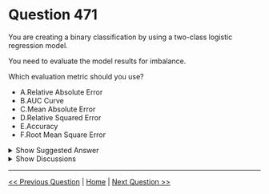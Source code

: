 # Question 471

You are creating a binary classification by using a two-class logistic regression model.

You need to evaluate the model results for imbalance.

Which evaluation metric should you use?

- A.Relative Absolute Error
- B.AUC Curve
- C.Mean Absolute Error
- D.Relative Squared Error
- E.Accuracy
- F.Root Mean Square Error

<details>
  <summary>Show Suggested Answer</summary>

<strong>B</strong><br>

</details>

<details>
  <summary>Show Discussions</summary>

<blockquote><p><strong>akgarg00</strong> <code>(Fri 26 Feb 2021 17:07)</code> - <em>Upvotes: 15</em></p><p>99% class 1 data and 1% class 2 data. If all prediction is class 1, we will attain 99% accuracy. So accuracy is incorrect answer</p></blockquote>
<blockquote><p><strong>pancman</strong> <code>(Tue 12 Apr 2022 21:48)</code> - <em>Upvotes: 1</em></p><p>Absolutely not. Funny thing is, you proved yourself wrong on why it shouldn&#x27;t be accuracy in the answer you gave.</p></blockquote>
<blockquote><p><strong>evangelist</strong> <code>(Sun 23 Jun 2024 11:46)</code> - <em>Upvotes: 1</em></p><p>For evaluating a binary classification model, especially with imbalanced datasets, the Area Under the Receiver Operating Characteristic (AUC-ROC) Curve is an excellent metric. It&#x27;s insensitive to class imbalance and provides a good summary of the model&#x27;s performance across different classification thresholds.</p></blockquote>
<blockquote><p><strong>evangelist</strong> <code>(Sat 18 May 2024 06:20)</code> - <em>Upvotes: 1</em></p><p>AUC Curve (Area Under the Curve): The AUC-ROC (Receiver Operating Characteristic) curve is a performance measurement for classification problems at various threshold settings. AUC represents the degree or measure of separability, indicating how much the model is capable of distinguishing between classes. An AUC value of 0.5 suggests no discrimination (i.e., random guessing), whereas a value of 1.0 indicates perfect discrimination.

The AUC-ROC curve is particularly useful for evaluating models on imbalanced datasets because it is insensitive to changes in the class distribution. It provides a single metric that captures the trade-off between sensitivity (true positive rate) and specificity (true negative rate).</p></blockquote>

<blockquote><p><strong>phdykd</strong> <code>(Fri 24 Feb 2023 04:06)</code> - <em>Upvotes: 1</em></p><p>The appropriate evaluation metric to use for assessing imbalance in a binary classification model is the AUC Curve (B). AUC (Area Under the Curve) is a measure of the model&#x27;s ability to distinguish between positive and negative classes. AUC ranges from 0 to 1, where an AUC of 1 indicates perfect separation between the positive and negative classes, and an AUC of 0.5 indicates random chance. A high AUC value indicates that the model has a strong ability to correctly classify positive and negative instances, which is especially important in imbalanced datasets where one class may have significantly fewer instances than the other. Therefore, the AUC curve is a commonly used metric to evaluate the performance of binary classification models in the presence of class imbalance.</p></blockquote>
<blockquote><p><strong>ning</strong> <code>(Sun 12 Jun 2022 13:54)</code> - <em>Upvotes: 4</em></p><p>I guess weighted AUC is the best answer ...</p></blockquote>
<blockquote><p><strong>ning</strong> <code>(Sun 12 Jun 2022 13:56)</code> - <em>Upvotes: 1</em></p><p>Or weighted accuracy</p></blockquote>
<blockquote><p><strong>[Removed]</strong> <code>(Thu 21 Apr 2022 05:11)</code> - <em>Upvotes: 1</em></p><p>What does it mean by &quot;evaluate the model results for imbalance&quot;? Does it mean evaluate the extent/degree of imbalance in the dataset? Or does it simply mean to evaluate the model when the underyling data is imbalanced?</p></blockquote>
<blockquote><p><strong>pancman</strong> <code>(Tue 12 Apr 2022 21:48)</code> - <em>Upvotes: 4</em></p><p>AUC is the correct answer.</p></blockquote>
<blockquote><p><strong>synapse</strong> <code>(Sat 12 Mar 2022 06:19)</code> - <em>Upvotes: 2</em></p><p>AUC seems to be the right answer as per this..  https://stats.stackexchange.com/questions/260164/auc-and-class-imbalance-in-training-test-dataset</p></blockquote>
<blockquote><p><strong>anonymjason</strong> <code>(Fri 09 Jul 2021 08:49)</code> - <em>Upvotes: 2</em></p><p>I would assume AUC Curve is a typo, because AUC is Area Under Curve. Seems it would be the right answer though.</p></blockquote>
<blockquote><p><strong>OmarF</strong> <code>(Tue 16 Mar 2021 10:12)</code> - <em>Upvotes: 1</em></p><p>It should be E (Accuracy) The AUC is the area under ROC curve so it&#x27;s a number not a curve. 
So there is no curve called AUC curve.</p></blockquote>
<blockquote><p><strong>sim39</strong> <code>(Tue 07 Sep 2021 09:09)</code> - <em>Upvotes: 1</em></p><p>No, can&#x27;t be accuracy. I agree that there is nothing called &quot;AUC curve&quot;, but I assume it&#x27;s supposed to say just AUC</p></blockquote>
<blockquote><p><strong>Askme101</strong> <code>(Sun 27 Dec 2020 05:31)</code> - <em>Upvotes: 2</em></p><p>Should Accuracy not be included along with AUC?</p></blockquote>
<blockquote><p><strong>Neuron</strong> <code>(Tue 02 Feb 2021 19:59)</code> - <em>Upvotes: 10</em></p><p>no, accuracy can be misleading when the dataset is skewed (not balanced). AUC provides better insight overall.</p></blockquote>
<blockquote><p><strong>dijaa</strong> <code>(Sat 28 Aug 2021 10:52)</code> - <em>Upvotes: 3</em></p><p>accuracy fails when imbalance exists.</p></blockquote>

</details>

---

[<< Previous Question](question_470.md) | [Home](../index.md) | [Next Question >>](question_472.md)
